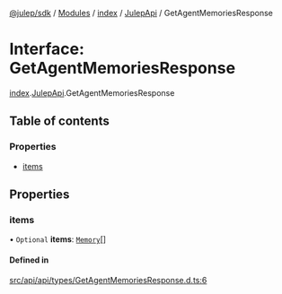 [@julep/sdk](../README.md) / [Modules](../modules.md) / [index](../modules/index.md) / [JulepApi](../modules/index.JulepApi.md) / GetAgentMemoriesResponse

# Interface: GetAgentMemoriesResponse

[index](../modules/index.md).[JulepApi](../modules/index.JulepApi.md).GetAgentMemoriesResponse

## Table of contents

### Properties

- [items](index.JulepApi.GetAgentMemoriesResponse.md#items)

## Properties

### items

• `Optional` **items**: [`Memory`](../modules/index.JulepApi.md#memory)[]

#### Defined in

[src/api/api/types/GetAgentMemoriesResponse.d.ts:6](https://github.com/julep-ai/samantha-dev/blob/1a65618/sdks/js/src/api/api/types/GetAgentMemoriesResponse.d.ts#L6)
